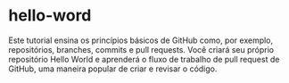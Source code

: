 # hello-word
Este tutorial ensina os princípios básicos de GitHub como, por exemplo, repositórios, branches, commits e pull requests. Você criará seu próprio repositório Hello World e aprenderá o fluxo de trabalho de pull request de GitHub, uma maneira popular de criar e revisar o código.
